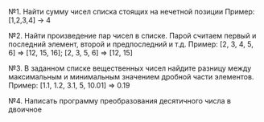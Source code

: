 №1.	Найти сумму чисел списка стоящих на нечетной позиции
Пример:[1,2,3,4] -> 4

№2.	Найти произведение пар чисел в списке. Парой считаем первый и последний элемент, второй и предпоследний и т.д. 
Пример: [2, 3, 4, 5, 6] => [12, 15, 16]; [2, 3, 5, 6] => [12, 15] 

№3.	В заданном списке вещественных чисел найдите разницу между максимальным и минимальным значением дробной части элементов. 
Пример: [1.1, 1.2, 3.1, 5, 10.01] => 0.19

№4.	Написать программу преобразования десятичного числа в двоичное
